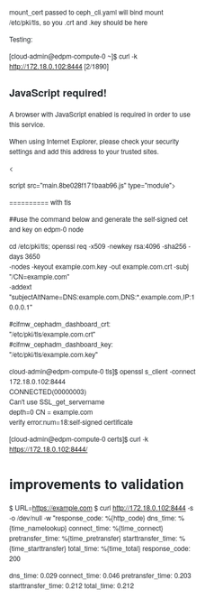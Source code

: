 mount_cert passed to ceph_cli.yaml will bind mount /etc/pki/tls, so you .crt and .key should be here








Testing:



[cloud-admin@edpm-compute-0 ~]$ curl -k http://172.18.0.102:8444                                                                                                                      [2/1890]
<!DOCTYPE html><html lang="en-US" dir="ltr"><head>
  <meta charset="utf-8">
  <title>Ceph</title>

  <meta name="viewport" content="width=device-width, initial-scale=1, shrink-to-fit=no">
  <link rel="icon" type="image/x-icon" id="cdFavicon" href="favicon.ico">
<style>@charset "UTF-8";:root{--white:#fff;--gray-100:#f8f9fa;--gray-200:#e9ecef;--gray-300:#dee2e6;--gray-400:#ced4da;--gray-500:#adb5bd;--gray-600:#6c757d;--gray-700:#495057;--gray-800:#34
3a40;--gray-900:#212529;--black:#000;--blue:#007bff;--indigo:#6610f2;--purple:#6f42c1;--pink:#a94442;--red:#dc3545;--orange:#fd7e14;--yellow:#d48200;--green:#008a00;--teal:#20c997;--cyan:#17
a2b8;--barley-white:#fcecba;--primary:#25828e;--primary-500:#2b99a8;--secondary:#374249;--success:#008a00;--info:#25828e;--warning:#d48200;--danger:#dc3545;--light:#f8f9fa;--dark:#343a40;--g
reen-300:#6ec664;--cyan-300:#009596;--purple-300:#a18fff;--light-blue-300:#35caed;--gold-300:#f4c145;--light-green-300:#ace12e;--accent:#25828e;--warning-dark:#fd7e14;--fg-color-over-dark-bg
:#fff;--fg-hover-color-over-dark-bg:#adb5bd;--body-color-bright:#f8f9fa;--body-bg:#fff;--body-color:#212529;--body-bg-alt:#e9ecef;--health-color-error:#dc3545;--health-color-healthy:#008a00;
--health-color-warning:#d48200;--health-color-warning-800:#9d6d10;--chart-color-red:#dc3545;--chart-color-blue:#06c;--chart-color-orange:#ef9234;--chart-color-yellow:#f6d173;--chart-color-gr
een:#008a00;--chart-color-gray:#ededed;--chart-color-cyan:#2b99a8;--chart-color-light-gray:#f0f0f0;--chart-color-slight-dark-gray:#d7d7d7;--chart-color-dark-gray:#afafaf;--chart-color-purple
:#3c3d99;--chart-color-white:#fff;--chart-color-center-text:#151515;--chart-color-center-text-description:#72767b;--chart-color-tooltip-background:#000;--chart-danger:#c9190b;--chart-color-s
trong-blue:#0078c8;--chart-color-translucent-blue:#0096dc80;--font-family-sans-serif:"Helvetica Neue", Helvetica, Arial, "Noto Sans", sans-serif, "Apple Color Emoji", "Segoe UI Emoji", "Sego
e UI Symbol", "Noto Color Emoji";--card-cap-bg:#f8f9fa;--grid-gutter-width:30px;--datatable-divider-color:rgba(0, 0, 0, .09);--nav-tabs-margin-bottom:1rem;--tooltip-color:#fff;--tooltip-bg:#
212529;--tooltip-opacity:1;--screen-sm-min:576px;--screen-md-min:768px;--screen-lg-min:992px;--screen-xl-min:1200px;--screen-xs-max:575px;--screen-sm-max:767px;--screen-md-max:991px;--screen
-lg-max:1199px;--navbar-height:43px}:root{--bs-blue:#007bff;--bs-indigo:#6610f2;--bs-purple:#6f42c1;--bs-pink:#a94442;--bs-red:#dc3545;--bs-orange:#fd7e14;--bs-yellow:#d48200;--bs-green:#008
a00;--bs-teal:#20c997;--bs-cyan:#17a2b8;--bs-white:#fff;--bs-gray:#6c757d;--bs-gray-dark:#343a40;--bs-accent:#25828e;--bs-warning-dark:#fd7e14;--bs-primary:#25828e;--bs-secondary:#374249;--b
s-success:#008a00;--bs-info:#25828e;--bs-warning:#d48200;--bs-danger:#dc3545;--bs-light:#f8f9fa;--bs-dark:#343a40;--bs-font-sans-serif:"Helvetica Neue", Helvetica, Arial, "Noto Sans", sans-s
erif, "Apple Color Emoji", "Segoe UI Emoji", "Segoe UI Symbol", "Noto Color Emoji";--bs-font-monospace:SFMono-Regular, Menlo, Monaco, Consolas, "Liberation Mono", "Courier New", monospace;--
bs-gradient:linear-gradient(180deg, rgba(255, 255, 255, .15), rgba(255, 255, 255, 0))}*,*:before,*:after{box-sizing:border-box}@media (prefers-reduced-motion: no-preference){:root{scroll-beh
avior:smooth}}body{margin:0;font-family:var(--bs-font-sans-serif);font-size:1rem;font-weight:400;line-height:1.5;color:#212529;background-color:#fff;-webkit-text-size-adjust:100%;-webkit-tap
-highlight-color:rgba(0,0,0,0)}html{background-color:#fff}html,body{font-size:12px;height:100%;width:100%}</style><link rel="stylesheet" href="styles.84a45510313e718c.css" media="print" onlo
ad="this.media='all'"><noscript><link rel="stylesheet" href="styles.84a45510313e718c.css"></noscript></head>
<body>
  <noscript>
    <div class="noscript container"
         ng-if="false">
      <div class="jumbotron alert alert-danger">
        <h2 i18n>JavaScript required!</h2>
        <p i18n>A browser with JavaScript enabled is required in order to use this service.</p>
        <p i18n>When using Internet Explorer, please check your security settings and add this address to your trusted sites.</p>
      </div>
    </div>
  </noscript>

  <cd-root></cd-root>
<script src="runtime.4bd595c16d7c473d.js" type="module"></script><script src="polyfills.4b60b22744014b0b.js" type="module"></script><script src="scripts.cfd741a72b67f696.js" defer></script><
script src="main.8be028f171baab96.js" type="module"></script>

==========
with tls


##use the command below and generate the self-signed cet and key on edpm-0 node

cd /etc/pki/tls;
openssl req -x509 -newkey rsa:4096 -sha256 -days 3650 \
  -nodes -keyout example.com.key -out example.com.crt -subj "/CN=example.com" \
  -addext "subjectAltName=DNS:example.com,DNS:*.example.com,IP:10.0.0.1"



#cifmw_cephadm_dashboard_crt: "/etc/pki/tls/example.com.crt"
#cifmw_cephadm_dashboard_key: "/etc/pki/tls/example.com.key"


cloud-admin@edpm-compute-0 tls]$ openssl s_client -connect 172.18.0.102:8444   
CONNECTED(00000003)                                                          
Can't use SSL_get_servername                                                                                                                                                                 
depth=0 CN = example.com                                                     
verify error:num=18:self-signed certificate 



[cloud-admin@edpm-compute-0 certs]$ curl -k https://172.18.0.102:8444/                                                                                                                        
<!DOCTYPE html><html lang="en-US" dir="ltr"><head>                                                                                                                                            
  <meta charset="utf-8">                                                                                                                                                                      
  <title>Ceph</title>                                                                                                                                                                         
                                                                                                            
  <meta name="viewport" content="width=device-width, initial-scale=1, shrink-to-fit=no">




# improvements to validation


$ URL=https://example.com
$ curl http://172.18.0.102:8444 -s -o /dev/null -w "response_code: %{http_code} dns_time: %{time_namelookup} connect_time: %{time_connect} pretransfer_time: %{time_pretransfer} starttransfer_time: %{time_starttransfer} total_time: %{time_total}
response_code: 200

dns_time: 0.029
connect_time: 0.046
pretransfer_time: 0.203
starttransfer_time: 0.212
total_time: 0.212

